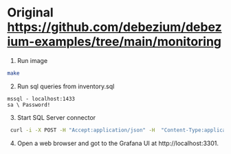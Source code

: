 # Original https://github.com/debezium/debezium-examples/tree/main/monitoring

1. Run image
```bash
make
```
2. Run sql queries from  inventory.sql

```
mssql - localhost:1433
sa \ Password!

```

3. Start SQL Server connector
```bash
 curl -i -X POST -H "Accept:application/json" -H  "Content-Type:application/json" http://localhost:8083/connectors/ -d @register-sqlserver.json
```

4. Open a web browser and got to the Grafana UI at http://localhost:3301.

